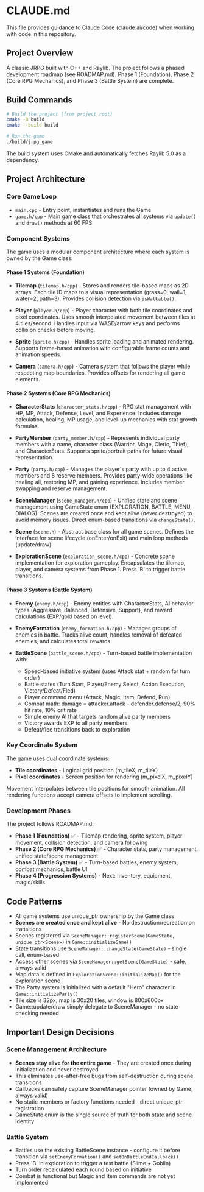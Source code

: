 # CLAUDE.md

This file provides guidance to Claude Code (claude.ai/code) when working with code in this repository.

## Project Overview

A classic JRPG built with C++ and Raylib. The project follows a phased development roadmap (see ROADMAP.md). Phase 1 (Foundation), Phase 2 (Core RPG Mechanics), and Phase 3 (Battle System) are complete.

## Build Commands

```bash
# Build the project (from project root)
cmake -B build
cmake --build build

# Run the game
./build/jrpg_game
```

The build system uses CMake and automatically fetches Raylib 5.0 as a dependency.

## Project Architecture

### Core Game Loop
- `main.cpp` - Entry point, instantiates and runs the Game
- `game.h/cpp` - Main game class that orchestrates all systems via `update()` and `draw()` methods at 60 FPS

### Component Systems
The game uses a modular component architecture where each system is owned by the Game class:

#### Phase 1 Systems (Foundation)
- **Tilemap** (`tilemap.h/cpp`) - Stores and renders tile-based maps as 2D arrays. Each tile ID maps to a visual representation (grass=0, wall=1, water=2, path=3). Provides collision detection via `isWalkable()`.

- **Player** (`player.h/cpp`) - Player character with both tile coordinates and pixel coordinates. Uses smooth interpolated movement between tiles at 4 tiles/second. Handles input via WASD/arrow keys and performs collision checks before moving.

- **Sprite** (`sprite.h/cpp`) - Handles sprite loading and animated rendering. Supports frame-based animation with configurable frame counts and animation speeds.

- **Camera** (`camera.h/cpp`) - Camera system that follows the player while respecting map boundaries. Provides offsets for rendering all game elements.

#### Phase 2 Systems (Core RPG Mechanics)
- **CharacterStats** (`character_stats.h/cpp`) - RPG stat management with HP, MP, Attack, Defense, Level, and Experience. Includes damage calculation, healing, MP usage, and level-up mechanics with stat growth formulas.

- **PartyMember** (`party_member.h/cpp`) - Represents individual party members with a name, character class (Warrior, Mage, Cleric, Thief), and CharacterStats. Supports sprite/portrait paths for future visual representation.

- **Party** (`party.h/cpp`) - Manages the player's party with up to 4 active members and 8 reserve members. Provides party-wide operations like healing all, restoring MP, and gaining experience. Includes member swapping and reserve management.

- **SceneManager** (`scene_manager.h/cpp`) - Unified state and scene management using GameState enum (EXPLORATION, BATTLE, MENU, DIALOG). Scenes are created once and kept alive (never destroyed) to avoid memory issues. Direct enum-based transitions via `changeState()`.

- **Scene** (`scene.h`) - Abstract base class for all game scenes. Defines the interface for scene lifecycle (onEnter/onExit) and main loop methods (update/draw).

- **ExplorationScene** (`exploration_scene.h/cpp`) - Concrete scene implementation for exploration gameplay. Encapsulates the tilemap, player, and camera systems from Phase 1. Press 'B' to trigger battle transitions.

#### Phase 3 Systems (Battle System)
- **Enemy** (`enemy.h/cpp`) - Enemy entities with CharacterStats, AI behavior types (Aggressive, Balanced, Defensive, Support), and reward calculations (EXP/gold based on level).

- **EnemyFormation** (`enemy_formation.h/cpp`) - Manages groups of enemies in battle. Tracks alive count, handles removal of defeated enemies, and calculates total rewards.

- **BattleScene** (`battle_scene.h/cpp`) - Turn-based battle implementation with:
  - Speed-based initiative system (uses Attack stat + random for turn order)
  - Battle states (Turn Start, Player/Enemy Select, Action Execution, Victory/Defeat/Fled)
  - Player command menu (Attack, Magic, Item, Defend, Run)
  - Combat math: damage = attacker.attack - defender.defense/2, 90% hit rate, 10% crit rate
  - Simple enemy AI that targets random alive party members
  - Victory awards EXP to all party members
  - Defeat/flee transitions back to exploration

### Key Coordinate System
The game uses dual coordinate systems:
- **Tile coordinates** - Logical grid position (m_tileX, m_tileY)
- **Pixel coordinates** - Screen position for rendering (m_pixelX, m_pixelY)

Movement interpolates between tile positions for smooth animation. All rendering functions accept camera offsets to implement scrolling.

### Development Phases
The project follows ROADMAP.md:
- **Phase 1 (Foundation)** ✅ - Tilemap rendering, sprite system, player movement, collision detection, and camera following
- **Phase 2 (Core RPG Mechanics)** ✅ - Character stats, party management, unified state/scene management
- **Phase 3 (Battle System)** ✅ - Turn-based battles, enemy system, combat mechanics, battle UI
- **Phase 4 (Progression Systems)** - Next: Inventory, equipment, magic/skills

## Code Patterns

- All game systems use unique_ptr ownership by the Game class
- **Scenes are created once and kept alive** - No destruction/recreation on transitions
- Scenes registered via `SceneManager::registerScene(GameState, unique_ptr<Scene>)` in `Game::initializeGame()`
- State transitions use `SceneManager::changeState(GameState)` - single call, enum-based
- Access other scenes via `SceneManager::getScene(GameState)` - safe, always valid
- Map data is defined in `ExplorationScene::initializeMap()` for the exploration scene
- The Party system is initialized with a default "Hero" character in `Game::initializeParty()`
- Tile size is 32px, map is 30x20 tiles, window is 800x600px
- Game::update/draw simply delegate to SceneManager - no state checking needed

## Important Design Decisions

### Scene Management Architecture
- **Scenes stay alive for the entire game** - They are created once during initialization and never destroyed
- This eliminates use-after-free bugs from self-destruction during scene transitions
- Callbacks can safely capture SceneManager pointer (owned by Game, always valid)
- No static members or factory functions needed - direct unique_ptr registration
- GameState enum is the single source of truth for both state and scene identity

### Battle System
- Battles use the existing BattleScene instance - configure it before transition via `setEnemyFormation()` and `setOnBattleEndCallback()`
- Press 'B' in exploration to trigger a test battle (Slime + Goblin)
- Turn order recalculated each round based on initiative
- Combat is functional but Magic and Item commands are not yet implemented
